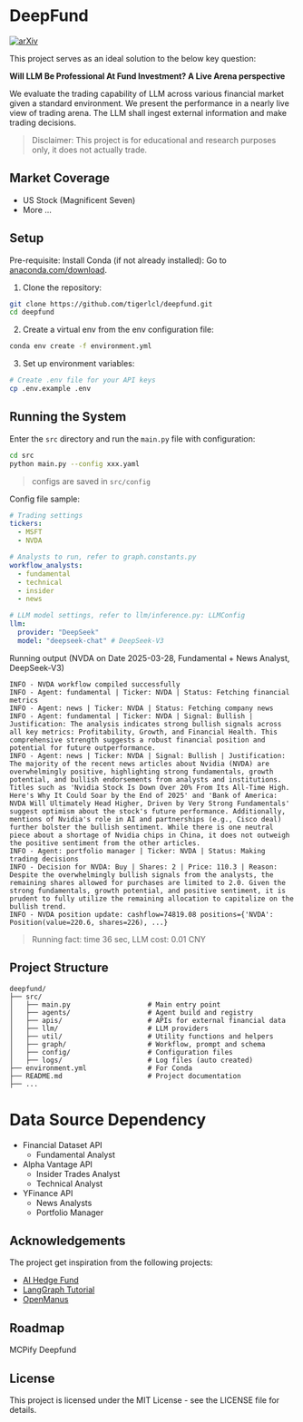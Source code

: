 # DeepFund

[![arXiv](https://img.shields.io/badge/arXiv-2503.18313-<COLOR>.svg)](https://arxiv.org/abs/2503.18313)

This project serves as an ideal solution to the below key question:

**Will LLM Be Professional At Fund Investment? A Live Arena perspective**

We evaluate the trading capability of LLM across various financial market given a standard environment. We present the performance in a nearly live view of trading arena. The LLM shall ingest external information and make trading decisions. 


> Disclaimer: This project is for educational and research purposes only, it does not actually trade.

## Market Coverage
- US Stock (Magnificent Seven)
- More ...


## Setup
Pre-requisite: Install Conda (if not already installed): Go to [anaconda.com/download](https://www.anaconda.com/download/).

1. Clone the repository:
```bash
git clone https://github.com/tigerlcl/deepfund.git
cd deepfund
```

2. Create a virtual env from the env configuration file:
```bash
conda env create -f environment.yml
```

3. Set up environment variables:
```bash
# Create .env file for your API keys
cp .env.example .env
```

## Running the System
Enter the `src` directory and run the `main.py` file with configuration:
```bash
cd src
python main.py --config xxx.yaml
```
> configs are saved in `src/config`

Config file sample:
```yaml
# Trading settings
tickers:
  - MSFT
  - NVDA

# Analysts to run, refer to graph.constants.py
workflow_analysts:
  - fundamental
  - technical
  - insider
  - news

# LLM model settings, refer to llm/inference.py: LLMConfig
llm:
  provider: "DeepSeek" 
  model: "deepseek-chat" # DeepSeek-V3
```

Running output (NVDA on Date 2025-03-28, Fundamental + News Analyst, DeepSeek-V3)
```log
INFO - NVDA workflow compiled successfully
INFO - Agent: fundamental | Ticker: NVDA | Status: Fetching financial metrics
INFO - Agent: news | Ticker: NVDA | Status: Fetching company news
INFO - Agent: fundamental | Ticker: NVDA | Signal: Bullish | Justification: The analysis indicates strong bullish signals across all key metrics: Profitability, Growth, and Financial Health. This comprehensive strength suggests a robust financial position and potential for future outperformance.
INFO - Agent: news | Ticker: NVDA | Signal: Bullish | Justification: The majority of the recent news articles about Nvidia (NVDA) are overwhelmingly positive, highlighting strong fundamentals, growth potential, and bullish endorsements from analysts and institutions. Titles such as 'Nvidia Stock Is Down Over 20% From Its All-Time High. Here's Why It Could Soar by the End of 2025' and 'Bank of America: NVDA Will Ultimately Head Higher, Driven by Very Strong Fundamentals' suggest optimism about the stock's future performance. Additionally, mentions of Nvidia's role in AI and partnerships (e.g., Cisco deal) further bolster the bullish sentiment. While there is one neutral piece about a shortage of Nvidia chips in China, it does not outweigh the positive sentiment from the other articles.
INFO - Agent: portfolio manager | Ticker: NVDA | Status: Making trading decisions
INFO - Decision for NVDA: Buy | Shares: 2 | Price: 110.3 | Reason: Despite the overwhelmingly bullish signals from the analysts, the remaining shares allowed for purchases are limited to 2.0. Given the strong fundamentals, growth potential, and positive sentiment, it is prudent to fully utilize the remaining allocation to capitalize on the bullish trend.
INFO - NVDA position update: cashflow=74819.08 positions={'NVDA': Position(value=220.6, shares=226), ...}
```
> Running fact: time 36 sec, LLM cost: 0.01 CNY

## Project Structure 
```
deepfund/
├── src/
│   ├── main.py                   # Main entry point
│   ├── agents/                   # Agent build and registry
│   ├── apis/                     # APIs for external financial data
│   ├── llm/                      # LLM providers
│   ├── util/                     # Utility functions and helpers
│   ├── graph/                    # Workflow, prompt and schema
│   ├── config/                   # Configuration files
│   ├── logs/                     # Log files (auto created)
├── environment.yml               # For Conda
├── README.md                     # Project documentation
├── ...
```


# Data Source Dependency
- Financial Dataset API
  - Fundamental Analyst
- Alpha Vantage API
  - Insider Trades Analyst
  - Technical Analyst
- YFinance API
  - News Analysts
  - Portfolio Manager


## Acknowledgements
The project get inspiration from the following projects:
- [AI Hedge Fund](https://github.com/virattt/ai-hedge-fund)
- [LangGraph Tutorial](https://langchain-ai.github.io/langgraph/tutorials/workflows)
- [OpenManus](https://github.com/mannaandpoem/OpenManus)


## Roadmap
MCPify Deepfund


## License
This project is licensed under the MIT License - see the LICENSE file for details.
